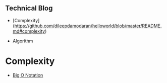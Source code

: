 ## Technical Blog



-  [Complexity] (https://github.com/dileepdamodaran/helloworld/blob/master/README.md#complexity)
 


- Algorithm


# Complexity
  -  [Big O Notation](https://www.youtube.com/watch?v=v4cd1O4zkGw)
